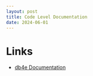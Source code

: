 ```yaml
---
layout: post
title: Code Level Documentation
date: 2024-06-01
---
```


# Links

* [db4e Documentation](/docs/build/html)
